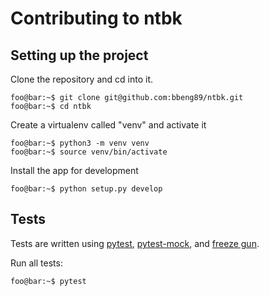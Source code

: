 # Contributing to ntbk

## Setting up the project

Clone the repository and cd into it. 

```console
foo@bar:~$ git clone git@github.com:bbeng89/ntbk.git
foo@bar:~$ cd ntbk
```

Create a virtualenv called "venv" and activate it

```console
foo@bar:~$ python3 -m venv venv
foo@bar:~$ source venv/bin/activate
```

Install the app for development

```console
foo@bar:~$ python setup.py develop
```

## Tests

Tests are written using [pytest](https://docs.pytest.org/en/6.2.x/), [pytest-mock](https://github.com/pytest-dev/pytest-mock/), and [freeze gun](https://github.com/spulec/freezegun).

Run all tests:

```console
foo@bar:~$ pytest
```